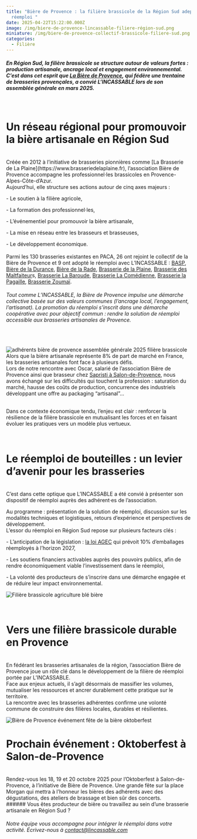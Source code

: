 ```yaml
---
title: "Bière de Provence : la filière brassicole de la Région Sud adepte du
  réemploi "
date: 2025-04-22T15:22:00.000Z
image: /img/biere-de-provence-lincassable-filiere-région-sud.png
miniature: /img/biere-de-provence-collectif-brassicole-filiere-sud.png
categories:
  - Filière
---
```

##### En Région Sud, la filière brassicole se structure autour de valeurs fortes : production artisanale, ancrage local et engagement environnemental. C’est dans cet esprit que [La Bière de Provence](https://labieredeprovence.fr/association), qui fédère une trentaine de brasseries provençales, a convié L’INCASSABLE lors de son assemblée générale en mars 2025.

<br>

# Un réseau régional pour promouvoir la bière artisanale en Région Sud

<br>
Créée en 2012 à l’initiative de brasseries pionnières comme [La Brasserie de La Plaine](https://www.brasseriedelaplaine.fr), l’association Bière de Provence accompagne les professionnel·les brassicoles en Provence-Alpes-Côte-d’Azur. 
<br>
Aujourd’hui, elle structure ses actions autour de cinq axes majeurs :

\- Le soutien à la filière agricole,

\- La formation des professionnel·les,

\- L’événementiel pour promouvoir la bière artisanale,

\- La mise en réseau entre les brasseurs et brasseuses, 

\- Le développement économique.
<br>
<br>
Parmi les 130 brasseries existantes en PACA, 26 ont rejoint le collectif de la Bière de Provence et 9 ont adopté le réemploi avec L’INCASSABLE : [BASP](https://basp05.com/), [Bière de la Durance](https://bieredeladurance.com/), [Bière de la Rade](https://www.bieredelarade.com/), [Brasserie de la Plaine](https://www.brasseriedelaplaine.fr/), [Brasserie des Maltfaiteur](https://www.lesmaltfaiteurs.com/)s, [Brasserie La Baroude](www.brasserielabaroude.fr), [Brasserie La Comédienne](https://www.lacomedienne.beer/), [Brasserie la Pagaille](https://www.brasserielapagaille.com/), [Brasserie Zoumaï](https://www.brasseriezoumai.fr/). 
<br>

###### Tout comme L’INCASSABLE, la Bière de Provence impulse une démarche collective basée sur des valeurs communes (l’ancrage local, l’engagement, l’artisanat). La promotion du réemploi s’inscrit dans une démarche coopérative avec pour objectif commun : rendre la solution de réemploi accessible aux brasseries artisanales de Provence.

<br>

![adhérents bière de provence assemblée générale 2025 filière brassicole](/img/biere-de-provence-assemblee-generale-mars-2025.png "Photo des adhérents de la Bière de Provence lors de l'Assemblée Générale 2025")
<br>
Alors que la bière artisanale représente 8% de part de marché en France, les brasseries artisanales font face à plusieurs défis. 
<br>
Lors de notre rencontre avec Oscar, salarié de l’association Bière de Provence ainsi que brasseur chez [Sapristi à Salon-de-Provence](https://www.biere-sapristi.fr/), nous avons échangé sur les difficultés qui touchent la profession : saturation du marché, hausse des coûts de production, concurrence des industriels développant une offre au packaging “artisanal”...\
<br>

Dans ce contexte économique tendu, l’enjeu est clair : renforcer la résilience de la filière brassicole en mutualisant les forces et en faisant évoluer les pratiques vers un modèle plus vertueux.

<br>

# Le réemploi de bouteilles : un levier d’avenir pour les brasseries

<br>
C’est dans cette optique que L’INCASSABLE a été convié à présenter son dispositif de réemploi auprès des adhérent·es de l’association.

Au programme : présentation de la solution de réemploi, discussion sur les modalités techniques et logistiques, retours d’expérience et perspectives de développement.
<br>
L’essor du réemploi en Région Sud repose sur plusieurs facteurs clés :

\- L’anticipation de la législation : [la loi AGEC](https://www.ecologie.gouv.fr/loi-anti-gaspillage-economie-circulaire) qui prévoit 10% d’emballages réemployés à l’horizon 2027,

\- Les soutiens financiers activables auprès des pouvoirs publics, afin de rendre économiquement viable l’investissement dans le réemploi,

\- La volonté des producteurs de s’inscrire dans une démarche engagée et de réduire leur impact environnemental.

![Filière brassicole agriculture blé bière](/img/biere-de-provence-filiere-bassicole-provence-2.png "Bière de Provence dans un champ de blé")

<br>

# Vers une filière brassicole durable en Provence

<br>
En fédérant les brasseries artisanales de la région, l’association Bière de Provence joue un rôle clé dans le développement de la filière de réemploi portée par L’INCASSABLE.
<br>
Face aux enjeux actuels, il s’agit désormais de massifier les volumes, mutualiser les ressources et ancrer durablement cette pratique sur le territoire.
<br>
La rencontre avec les brasseries adhérentes confirme une volonté commune de construire des filières locales, durables et résilientes.  

![Bière de Provence événement fête de la bière oktoberfest](/img/biere-de-provence-lincassable-filiere-région-sud.png "Stand Bière de Provence lors d'un événement")

# Prochain événement : Oktoberfest à Salon-de-Provence

<br>
Rendez-vous les 18, 19 et 20 octobre 2025 pour l’Oktoberfest à Salon-de-Provence, à l’initiative de Bière de Provence. Une grande fête sur la place Morgan qui mettra à l’honneur les bières des adhérents avec des dégustations, des ateliers de brassage et bien sûr des concerts.

<br>
###### Vous êtes producteur de bière ou travaillez au sein d’une brasserie artisanale en Région Sud ?

###### Notre équipe vous accompagne pour intégrer le réemploi dans votre activité. Écrivez-nous à contact@lincassable.com
